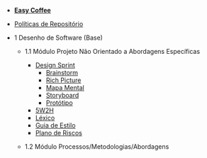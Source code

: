 - [<b>Easy Coffee</b>](/)
- [Políticas de Repositório](/politicas/politicas.md)

- 1 Desenho de Software (Base)
    - 1.1 Módulo Projeto Não Orientado a Abordagens Específicas

        - [Design Sprint](/entrega1/desing_sprint/design_sprint.md)
            - [Brainstorm](/entrega1/desing_sprint/brainstorm.md)
            - [Rich Picture](/entrega1/desing_sprint/rich_picture.md)
        	- [Mapa Mental](/entrega1/desing_sprint/mapa_mental.md)
        	- [Storyboard](/entrega1/desing_sprint/Storyboard.md)
            - [Protótipo](entrega1/prototipo.md)
        - [5W2H](/entrega1/5w2h.md)
        - [Léxico](/entrega1/lexico.md)
        - [Guia de Estilo](entrega1/guia_de_estilo.md)
        - [Plano de Riscos](entrega1/plano_de_riscos.md)
        
    - 1.2 Módulo Processos/Metodologias/Abordagens
